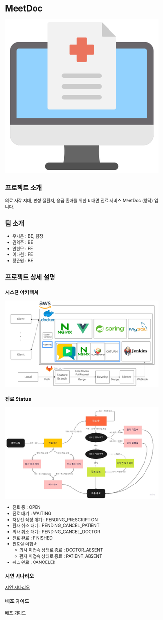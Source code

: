 # MeetDoc

![logo](frontend/public/favicon.png)

## 프로젝트 소개
의료 사각 지대, 만성 질환자, 응급 환자를 위한 비대면 진료 서비스 MeetDoc (믿닥) 입니다.

## 팀 소개
- 우시은 : BE, 팀장
- 권덕주 : BE
- 안현모 : FE
- 이나현 : FE
- 황준원 : BE

## 프로젝트 상세 설명

### 시스템 아키텍쳐

![MeetDocArchitecture](exec/Image/MeetDoc%20Architecture.png)

### 진료 Status

![Status](exec/Image/Status%20Graph.jpg)

- 진료 중 : OPEN
- 진료 대기 : WAITING
- 처방전 작성 대기 : PENDING_PRESCRIPTION
- 환자 취소 대기 : PENDING_CANCEL_PATIENT
- 의사 취소 대기 : PENDING_CANCEL_DOCTOR
- 진료 완료 : FINISHED
- 진료실 미접속
    - 의사 미접속 상태로 종료 : DOCTOR_ABSENT
    - 환자 미접속 상태로 종료 : PATIENT_ABSENT
- 취소 완료 : CANCELED

### 시연 시나리오

[시연 시나리오](exec/%EC%8B%9C%EC%97%B0%20%EC%8B%9C%EB%82%98%EB%A6%AC%EC%98%A4.md)

### 배포 가이드

[배포 가이드](exec/%EB%B0%B0%ED%8F%AC%20%EA%B0%80%EC%9D%B4%EB%93%9C.md)